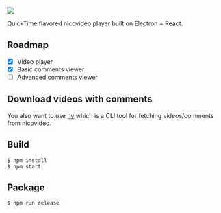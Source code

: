 ![](http://randompaper.co.s3.amazonaws.com/Nickel/logotype.png)

QuickTime flavored nicovideo player built on Electron + React.

## Roadmap

- [x] Video player
- [x] Basic comments viewer
- [ ] Advanced comments viewer

## Download videos with comments

You also want to use [nv](https://github.com/uetchy/nv) which is a CLI tool for fetching videos/comments from nicovideo.

## Build

```
$ npm install
$ npm start
```

## Package

```
$ npm run release
```
